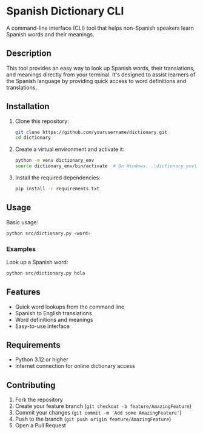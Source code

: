 # Spanish Dictionary CLI

A command-line interface (CLI) tool that helps non-Spanish speakers learn Spanish words and their meanings.

## Description

This tool provides an easy way to look up Spanish words, their translations, and meanings directly from your terminal. It's designed to assist learners of the Spanish language by providing quick access to word definitions and translations.

## Installation

1. Clone this repository:
    ```bash
    git clone https://github.com/yourusername/dictionary.git
    cd dictionary
    ```

2. Create a virtual environment and activate it:
    ```bash
    python -m venv dictionary_env
    source dictionary_env/bin/activate  # On Windows: .\dictionary_env\Scripts\activate
    ```

3. Install the required dependencies:
    ```bash
    pip install -r requirements.txt
    ```

## Usage

Basic usage:
```bash
python src/dictionary.py <word>
```

### Examples

Look up a Spanish word:
```bash
python src/dictionary.py hola
```

## Features

- Quick word lookups from the command line
- Spanish to English translations
- Word definitions and meanings
- Easy-to-use interface

## Requirements

- Python 3.12 or higher
- Internet connection for online dictionary access

## Contributing

1. Fork the repository
2. Create your feature branch (`git checkout -b feature/AmazingFeature`)
3. Commit your changes (`git commit -m 'Add some AmazingFeature'`)
4. Push to the branch (`git push origin feature/AmazingFeature`)
5. Open a Pull Request